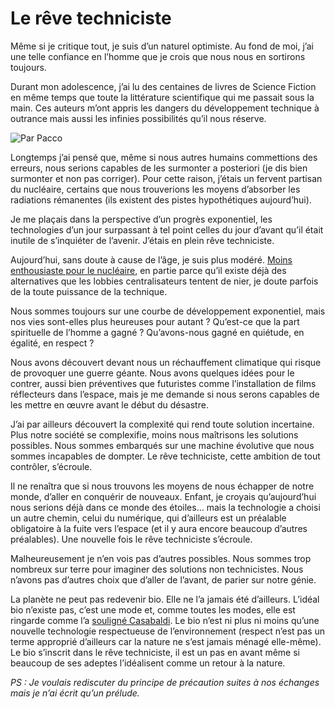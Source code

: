 # Le rêve techniciste

Même si je critique tout, je suis d’un naturel optimiste. Au fond de moi, j’ai une telle confiance en l’homme que je crois que nous nous en sortirons toujours.

Durant mon adolescence, j’ai lu des centaines de livres de Science Fiction en même temps que toute la littérature scientifique qui me passait sous la main. Ces auteurs m’ont appris les dangers du développement technique à outrance mais aussi les infinies possibilités qu’il nous réserve.

![Par Pacco](https://tcrouzet.com/images_tc/20070822pacco.jpg)

Longtemps j’ai pensé que, même si nous autres humains commettions des erreurs, nous serions capables de les surmonter a posteriori (je dis bien surmonter et non pas corriger). Pour cette raison, j’étais un fervent partisan du nucléaire, certains que nous trouverions les moyens d’absorber les radiations rémanentes (ils existent des pistes hypothétiques aujourd’hui).

Je me plaçais dans la perspective d’un progrès exponentiel, les technologies d’un jour surpassant à tel point celles du jour d’avant qu’il était inutile de s’inquiéter de l’avenir. J’étais en plein rêve techniciste.

Aujourd’hui, sans doute à cause de l’âge, je suis plus modéré. [Moins enthousiaste pour le nucléaire](/2007/05/16/le-nucleaire-me-turlupine/), en partie parce qu’il existe déjà des alternatives que les lobbies centralisateurs tentent de nier, je doute parfois de la toute puissance de la technique.

Nous sommes toujours sur une courbe de développement exponentiel, mais nos vies sont-elles plus heureuses pour autant ? Qu’est-ce que la part spirituelle de l’homme a gagné ? Qu’avons-nous gagné en quiétude, en égalité, en respect ?

Nous avons découvert devant nous un réchauffement climatique qui risque de provoquer une guerre géante. Nous avons quelques idées pour le contrer, aussi bien préventives que futuristes comme l’installation de films réflecteurs dans l’espace, mais je me demande si nous serons capables de les mettre en œuvre avant le début du désastre.

J’ai par ailleurs découvert la complexité qui rend toute solution incertaine. Plus notre société se complexifie, moins nous maîtrisons les solutions possibles. Nous sommes embarqués sur une machine évolutive que nous sommes incapables de dompter. Le rêve techniciste, cette ambition de tout contrôler, s’écroule.

Il ne renaîtra que si nous trouvons les moyens de nous échapper de notre monde, d’aller en conquérir de nouveaux. Enfant, je croyais qu’aujourd’hui nous serions déjà dans ce monde des étoiles… mais la technologie a choisi un autre chemin, celui du numérique, qui d’ailleurs est un préalable obligatoire à la fuite vers l’espace (et il y aura encore beaucoup d’autres préalables). Une nouvelle fois le rêve techniciste s’écroule.

Malheureusement je n’en vois pas d’autres possibles. Nous sommes trop nombreux sur terre pour imaginer des solutions non technicistes. Nous n’avons pas d’autres choix que d’aller de l’avant, de parier sur notre génie.

La planète ne peut pas redevenir bio. Elle ne l’a jamais été d’ailleurs. L’idéal bio n’existe pas, c’est une mode et, comme toutes les modes, elle est ringarde comme l’a [souligné Casabaldi](/2007/08/20/devoir-de-difference/#comment-41513). Le bio n’est ni plus ni moins qu’une nouvelle technologie respectueuse de l’environnement (respect n’est pas un terme approprié d’ailleurs car la nature ne s’est jamais ménagé elle-même). Le bio s’inscrit dans le rêve techniciste, il est un pas en avant même si beaucoup de ses adeptes l’idéalisent comme un retour à la nature.

*PS : Je voulais rediscuter du principe de précaution suites à nos échanges mais je n’ai écrit qu’un prélude.*